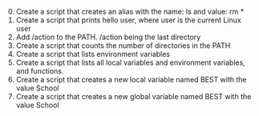 0. Create a script that creates an alias with the name: ls and value: rm *
1. Create a script that prints hello user, where user is the current Linux user
2. Add /action to the PATH. /action being the last directory
3. Create a script that counts the number of directories in the PATH
4. Create a script that lists environment variables
5. Create a script that lists all local variables and environment variables, and functions.
6. Create a script that creates a new local variable named BEST with the value School
7. Create a script that creates a new global variable named BEST with the value School
